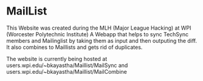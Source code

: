 # MailList
This Website was created during the MLH (Major League Hacking) at WPI (Worcester Polytechnic Institute)
A Webapp that helps to sync TechSync members and Mailinglist by taking them as input and then outputing the diff. It also combines to Maillists and gets rid of duplicates.

The website is currently being hosted at users.wpi.edu/~bkayastha/Maillist/MailSync and users.wpi.edu/~bkayastha/Maillist/MailCombine
